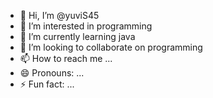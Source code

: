 - 👋 Hi, I’m @yuviS45
- 👀 I’m interested in programming
- 🌱 I’m currently learning java
- 💞️ I’m looking to collaborate on programming
- 📫 How to reach me ...
- 😄 Pronouns: ...
- ⚡ Fun fact: ...

<!---
yuviS45/yuviS45 is a ✨ special ✨ repository because its `README.md` (this file) appears on your GitHub profile.
You can click the Preview link to take a look at your changes.
--->
